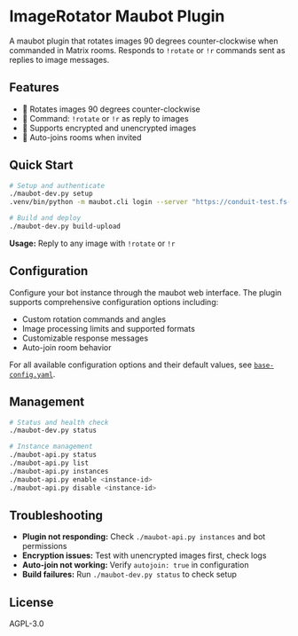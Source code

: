 # ImageRotator Maubot Plugin

A maubot plugin that rotates images 90 degrees counter-clockwise when commanded in Matrix rooms. Responds to `!rotate` or `!r` commands sent as replies to image messages.

## Features

- 🔄 Rotates images 90 degrees counter-clockwise 
- 💬 Command: `!rotate` or `!r` as reply to images
- 🔐 Supports encrypted and unencrypted images
- 🤖 Auto-joins rooms when invited

## Quick Start

```bash
# Setup and authenticate
./maubot-dev.py setup
.venv/bin/python -m maubot.cli login --server "https://conduit-test.fs-info.de"

# Build and deploy
./maubot-dev.py build-upload
```

**Usage:** Reply to any image with `!rotate` or `!r`

## Configuration

Configure your bot instance through the maubot web interface. The plugin supports comprehensive configuration options including:

- Custom rotation commands and angles
- Image processing limits and supported formats  
- Customizable response messages
- Auto-join room behavior

For all available configuration options and their default values, see [`base-config.yaml`](base-config.yaml).

## Management

```bash
# Status and health check
./maubot-dev.py status

# Instance management
./maubot-api.py status
./maubot-api.py list
./maubot-api.py instances
./maubot-api.py enable <instance-id>
./maubot-api.py disable <instance-id>
```

## Troubleshooting

- **Plugin not responding:** Check `./maubot-api.py instances` and bot permissions
- **Encryption issues:** Test with unencrypted images first, check logs
- **Auto-join not working:** Verify `autojoin: true` in configuration
- **Build failures:** Run `./maubot-dev.py status` to check setup

## License
AGPL-3.0